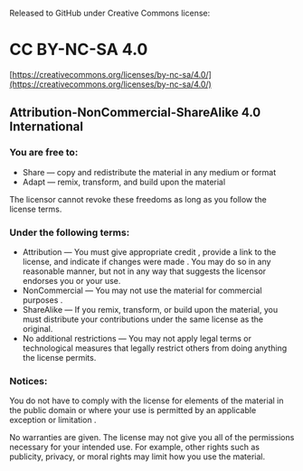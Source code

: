 Released to GitHub under Creative Commons license:

# CC BY-NC-SA 4.0

[https://creativecommons.org/licenses/by-nc-sa/4.0/](https://creativecommons.org/licenses/by-nc-sa/4.0/)

## Attribution-NonCommercial-ShareAlike 4.0 International 


### You are free to:

* Share — copy and redistribute the material in any medium or format
* Adapt — remix, transform, and build upon the material
    
The licensor cannot revoke these freedoms as long as you follow the license terms.

### Under the following terms:

* Attribution — You must give appropriate credit , provide a link to the license, and indicate if changes were made . You may do so in any reasonable manner, but not in any way that suggests the licensor endorses you or your use.
* NonCommercial — You may not use the material for commercial purposes .
* ShareAlike — If you remix, transform, or build upon the material, you must distribute your contributions under the same license as the original.
* No additional restrictions — You may not apply legal terms or technological measures that legally restrict others from doing anything the license permits.

### Notices:

You do not have to comply with the license for elements of the material in the public domain or where your use is permitted by an applicable exception or limitation .

No warranties are given. The license may not give you all of the permissions necessary for your intended use. For example, other rights such as publicity, privacy, or moral rights may limit how you use the material.
